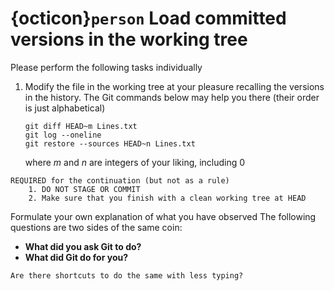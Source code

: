 
# {octicon}`person` Load committed versions in the working tree
Please perform the following tasks individually

1. Modify the file in the working tree at your pleasure recalling the versions in the history. The Git commands below may help you there (their order is just alphabetical)
    ```shell
    git diff HEAD~m Lines.txt
    git log --oneline
    git restore --sources HEAD~n Lines.txt
    ```
    where $m$ and $n$ are integers of your liking, including $0$

````{attention}
REQUIRED for the continuation (but not as a rule)
    1. DO NOT STAGE OR COMMIT
    2. Make sure that you finish with a clean working tree at HEAD
````
Formulate your own explanation of what you have observed
The following questions are two sides of the same coin:
* **What did you ask Git to do?**
* **What did Git do for you?**

````{attention}
Are there shortcuts to do the same with less typing?
````

